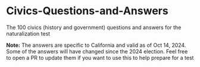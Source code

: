 # Civics-Questions-and-Answers
The 100 civics (history and government) questions and answers for the naturalization test

**Note:** The answers are specific to California and valid as of Oct 14, 2024. Some of the answers will have changed since the 2024 election. Feel free to open a PR to update them if you want to use this to help prepare for a test
